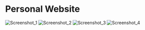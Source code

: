 # Personal Website
![Screenshot_1](https://github.com/user-attachments/assets/05c04e36-058d-455b-9ed9-0e258623c838)
![Screenshot_2](https://github.com/user-attachments/assets/eb9593bd-21c2-4614-bcb2-93a5909f6180)
![Screenshot_3](https://github.com/user-attachments/assets/2002c399-1f42-4570-ac4c-6fc0871222c9)
![Screenshot_4](https://github.com/user-attachments/assets/cfac90a4-50d4-40c1-a426-b6803bb676b9)
